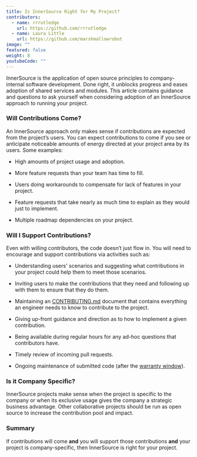 ```yaml
---
title: Is InnerSource Right for My Project?
contributors:
  - name: rrrutledge
    url: https://github.com/rrrutledge
  - name: Laura Little
    url: https://github.com/marshmallowrobot
image: ""
featured: false
weight: 8
youtubeCode: ""
---
```

<div class="paragraph">
<p>InnerSource is the application of open source principles to company-internal software development. Done right, it unblocks progress and eases adoption of shared services and modules.
This article contains guidance and questions to ask yourself when considering adoption of an InnerSource approach to running your project.</p>
</div>
<div class="sect2">
<h3 id="_will_contributions_come">Will Contributions Come?</h3>
<div class="paragraph">
<p>An InnerSource approach only makes sense if contributions are expected from the project&#8217;s users.
You can expect contributions to come if you see or anticipate noticeable amounts of energy directed at your project area by its users. Some examples:</p>
</div>
<div class="ulist">
<ul>
<li>
<p>High amounts of project usage and adoption.</p>
</li>
<li>
<p>More feature requests than your team has time to fill.</p>
</li>
<li>
<p>Users doing workarounds to compensate for lack of features in your project.</p>
</li>
<li>
<p>Feature requests that take nearly as much time to explain as they would just to implement.</p>
</li>
<li>
<p>Multiple roadmap dependencies on your project.</p>
</li>
</ul>
</div>
</div>
<div class="sect2">
<h3 id="_will_i_support_contributions">Will I Support Contributions?</h3>
<div class="paragraph">
<p>Even with willing contributors, the code doesn&#8217;t just flow in.
You will need to encourage and support contributions via activities such as:</p>
</div>
<div class="ulist">
<ul>
<li>
<p>Understanding users' scenarios and suggesting what contributions in your project could help them to meet those scenarios.</p>
</li>
<li>
<p>Inviting users to make the contributions that they need and following up with them to ensure that they do them.</p>
</li>
<li>
<p>Maintaining an <a href="https://patterns.innersourcecommons.org/p/base-documentation#contributing.md">CONTRIBUTING.md</a> document that contains everything an engineer needs to know to contribute to the project.</p>
</li>
<li>
<p>Giving up-front guidance and direction as to how to implement a given contribution.</p>
</li>
<li>
<p>Being available during regular hours for any ad-hoc questions that contributors have.</p>
</li>
<li>
<p>Timely review of incoming pull requests.</p>
</li>
<li>
<p>Ongoing maintenance of submitted code (after the <a href="https://patterns.innersourcecommons.org/p/30-day-warranty">warranty window</a>).</p>
</li>
</ul>
</div>
</div>
<div class="sect2">
<h3 id="_is_it_company_specific">Is it Company Specific?</h3>
<div class="paragraph">
<p>InnerSource projects make sense when the project is specific to the company or when its exclusive usage gives the company a strategic business advantage.
Other collaborative projects should be run as open source to increase the contribution pool and impact.</p>
</div>
</div>
<div class="sect2">
<h3 id="_summary">Summary</h3>
<div class="paragraph">
<p>If contributions will come <strong>and</strong> you will support those contributions <strong>and</strong> your project is company-specific, then InnerSource is right for your project.</p>
</div>
</div>
<!--- This file autogenerated from https://github.com/InnerSourceCommons/InnerSourceLearningPath/blob/main/scripts -->